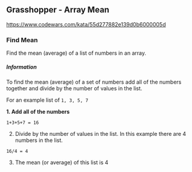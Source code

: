 ## Grasshopper - Array Mean

https://www.codewars.com/kata/55d277882e139d0b6000005d

### Find Mean

Find the mean (average) of a list of numbers in an array.

##### Information

To find the mean (average) of a set of numbers add all of the numbers together and divide by the number of values in the list.

For an example list of `1, 3, 5, 7`

**1. Add all of the numbers**

```
1+3+5+7 = 16
```

2. Divide by the number of values in the list. In this example there are 4 numbers in the list.

```
16/4 = 4
```

3. The mean (or average) of this list is 4
